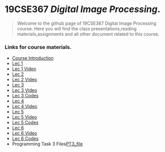 # 19CSE367 _Digital Image Processing_.
> Welcome to the github page of 19CSE367 Digital Image Processing course. Here you will find the class presentations,reading materials,assignments and all other document related to this course.

### Links for course materials.
- [Course Introduction][intro_pdf]
- [Lec 1][Lec1_pdf]
- [Lec 1 Video][Lec1_vid]
- [Lec 2][Lec2_pdf]
- [Lec 2 Video][Lec2_vid]
- [Lec 3][Lec3_pdf]
- [Lec 3 Video][Lec3_vid]
- [Lec 3 Codes][Lec3_code]
- [Lec 4][Lec4_pdf]
- [Lec 4 Video][Lec4_vid]
- [Lec 5][Lec5_pdf]
- [Lec 5 Video][Lec5_vid]
- [Lec 5 Codes][Lec5_code]
- [Lec 6][Lec6_pdf]
- [Lec 6 Video][Lec6_vid]
- [Lec 6 Codes][Lec6_code]
- Programming Task 3 Files[PT3_file]

[intro_pdf]:https://github.com/sarathtv/19CSE367-Digital-Image-Processing/blob/master/Lectures/Course%20Intro.pdf

[Lec1_pdf]:https://github.com/sarathtv/19CSE367-Digital-Image-Processing/blob/master/Lectures/19CSE367_L1.pdf
[Lec1_vid]:https://youtu.be/_pYun1XHU8U

[Lec2_pdf]:https://github.com/sarathtv/19CSE367-Digital-Image-Processing/blob/master/Lectures/19CSE367_L2.pdf
[Lec2_vid]:https://youtu.be/mAuxZZTdt1A

[Lec3_pdf]:https://github.com/sarathtv/19CSE367-Digital-Image-Processing/blob/master/Lectures/19CSE367_L3.pdf
[Lec3_vid]:https://youtu.be/KZvu4s7DgVo
[Lec3_code]:https://github.com/sarathtv/19CSE367-Digital-Image-Processing/tree/master/Additional%20Materials/L3_Code


[Lec4_pdf]:https://github.com/sarathtv/19CSE367-Digital-Image-Processing/blob/master/Lectures/19CSE367_L4.pdf
[Lec4_vid]:https://youtu.be/UMaNbhcXofs

[Lec5_pdf]:https://github.com/sarathtv/19CSE367-Digital-Image-Processing/blob/master/Lectures/19CSE367_L5.pdf
[Lec5_vid]:https://youtu.be/jRp1kY-fOq4
[Lec5_code]:https://github.com/sarathtv/19CSE367-Digital-Image-Processing/tree/master/Additional%20Materials/L5_Code

[Lec6_pdf]:https://github.com/sarathtv/19CSE367-Digital-Image-Processing/blob/master/Lectures/19CSE367_L6.pdf
[Lec6_vid]:https://youtu.be/_PPXtiEr7n8
[Lec6_code]:https://github.com/sarathtv/19CSE367-Digital-Image-Processing/tree/master/Additional%20Materials/L6_Code

[PT3_file]:https://github.com/sarathtv/19CSE367-Digital-Image-Processing/tree/master/Additional%20Materials/Programming%20Task%203